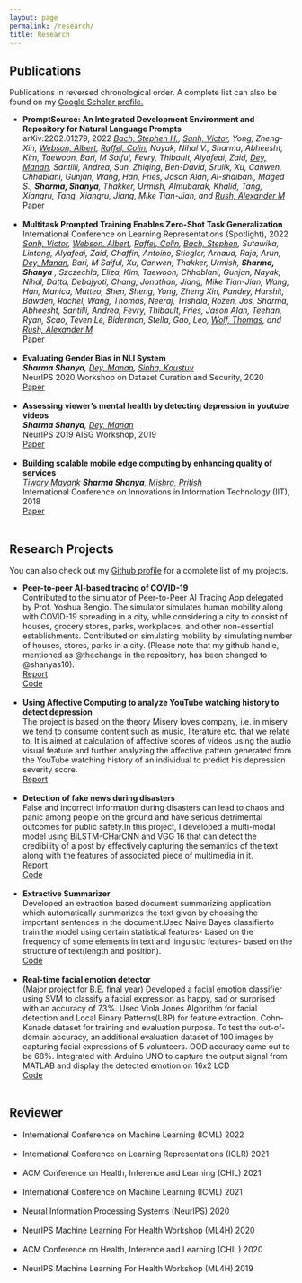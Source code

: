 ```yaml
---
layout: page
permalink: /research/
title: Research
---
```



<h2>Publications</h2>
Publications in reversed chronological order. A complete list can also be found on my <a href = "https://scholar.google.com/citations?user=ypCFnQ8AAAAJ&hl=">Google Scholar profile.</a>
<ul>
	<li>
	<b>PromptSource: An Integrated Development Environment and Repository for Natural Language Prompts</b><br>
	arXiv:2202.01279, 2022
	<i><a href = "http://cs.brown.edu/people/sbach/">Bach, Stephen H.</a>, <a href="https://scholar.google.fr/citations?user=6STg_7IAAAAJ&hl=fr">Sanh, Victor</a>, Yong, Zheng-Xin, <a href = "https://representation.ai/">Webson, Albert</a>, <a href = "https://colinraffel.com/">Raffel, Colin</a>, Nayak, Nihal V., Sharma, Abheesht, Kim, Taewoon, Bari, M Saiful, Fevry, Thibault, Alyafeai, Zaid,  <a href = "https://in.linkedin.com/in/manandey">Dey, Manan</a>, Santilli, Andrea, Sun, Zhiqing, Ben-David, Srulik, Xu, Canwen, Chhablani, Gunjan, Wang, Han, Fries, Jason Alan, Al-shaibani, Maged S., <b>Sharma, Shanya</b>, Thakker, Urmish, Almubarak, Khalid, Tang, Xiangru, Tang, Xiangru, Jiang, Mike Tian-Jian, and <a href = "http://rush-nlp.com/">Rush, Alexander M</a></i><br>
	<a href = "https://arxiv.org/abs/2202.01279"><div class="color-button">Paper</div></a>
	</li><br>
	<li>
	<b>Multitask Prompted Training Enables Zero-Shot Task Generalization</b><br>
	International Conference on Learning Representations (Spotlight), 2022
	<i><a href="https://scholar.google.fr/citations?user=6STg_7IAAAAJ&hl=fr">Sanh, Victor</a>, <a href = "https://representation.ai/">Webson, Albert</a>, <a href = "https://colinraffel.com/">Raffel, Colin</a>, <a href = "http://cs.brown.edu/people/sbach/">Bach, Stephen</a>, Sutawika, Lintang, Alyafeai, Zaid, Chaffin, Antoine, Stiegler, Arnaud, Raja, Arun,  <a href = "https://in.linkedin.com/in/manandey">Dey, Manan</a>, Bari, M Saiful, Xu, Canwen, Thakker, Urmish, <b>Sharma, Shanya</b> , Szczechla, Eliza, Kim, Taewoon, Chhablani, Gunjan, Nayak, Nihal, Datta, Debajyoti, Chang, Jonathan, Jiang, Mike Tian-Jian, Wang, Han, Manica, Matteo, Shen, Sheng, Yong, Zheng Xin, Pandey, Harshit, Bawden, Rachel, Wang, Thomas, Neeraj, Trishala, Rozen, Jos, Sharma, Abheesht, Santilli, Andrea, Fevry, Thibault, Fries, Jason Alan, Teehan, Ryan, Scao, Teven Le, Biderman, Stella, Gao, Leo, <a href="https://thomwolf.io/">Wolf, Thomas</a>, and <a href = "http://rush-nlp.com/">Rush, Alexander M</a></i><br>
	<a href = "https://openreview.net/forum?id=9Vrb9D0WI4"><div class="color-button">Paper</div></a>
	</li><br>
	<li>
		<b>Evaluating Gender Bias in NLI System</b><br>
		<i><b>Sharma Shanya</b>, <a href = "https://in.linkedin.com/in/manandey">Dey, Manan</a>, <a href = "https://www.cs.mcgill.ca/~ksinha4/">Sinha, Koustuv</a></i><br>
		NeurIPS 2020 Workshop on Dataset Curation and Security, 2020<br>
        <!-- Gender-bias stereotypes have recently raised significant ethical concerns in natural language processing. However, progress in detection and evaluation of gender-bias in natural language understanding through inference is limited and requires further investigation. In this work, we propose an evaluation methodology to measure these biases by constructing a challenge task which involves pairing gender neutral premise against gender-specific hypothesis. We use our challenge task to investigate state-of-the-art NLI models on the presence of gender stereotypes using occupations. Our findings suggest that three models (BERT, RoBERTa, BART) trained on MNLI and SNLI datasets are significantly prone to gender-induced prediction errors. We also find that debiasing techniques such as augmenting the training dataset to ensure a gender-balanced dataset can help reduce such bias in certain cases. <br> -->
		<a href="https://arxiv.org/pdf/2105.05541"><div class="color-button">Paper</div></a>
	</li><br>
	<li>
		<b>Assessing viewer’s mental health by detecting depression in youtube videos</b><br>
		<i><b>Sharma Shanya</b>, <a href = "https://in.linkedin.com/in/manandey">Dey, Manan</a></i><br>
		 NeurIPS 2019 AISG Workshop, 2019<br>
		<!-- Depression is one of the most prevalent mental health issues around the world, proving to be one
        of the leading causes of suicide and placing large economic burdens on families and society. In
        this paper, we develop and test the efficacy of machine learning techniques applied to the content of
        YouTube videos captured through their transcripts and determine if the videos are depressive or have a
        depressing trigger. Our model can detect depressive videos with an accuracy of 83%. We also introduce
        a real-life evaluation technique to validate our classification based on the comments posted on a video
        by calculating the CES-D scores of the comments. This work conforms greatly with UN Sustainable
        Goal of ensuring Good Health and Well Being with major conformity with section UN SDG 3.4.<br> -->
		<a href="https://arxiv.org/pdf/2008.07280"><div class="color-button">Paper</div></a>
	</li><br>
	<li>
		<b>Building scalable mobile edge computing by enhancing quality of services</b><br>
		<i><a href = "https://scholar.google.co.in/citations?user=xtMDCsQAAAAJ&hl">Tiwary Mayank</a> <b>Sharma Shanya</b>, <a href = "https://scholar.google.co.in/citations?user=Tjmnc3sAAAAJ&hl">Mishra, Pritish</a></i><br>
		 International Conference on Innovations in Information Technology (IIT), 2018<br>
         <!-- With the new computing archutecture supported by Mobile Edge Computing (MEC) brings services to the physical proximity of end users, resource rich mobile devices such as smartphones can now offer computational services to another smartphones. Leveraging the computational resources from mobile cloudlet clusters the availability of mobile nodes is the most important attribute. The effect of movement of mobile devices in real life scenarios has not been captured reliably. This work focuses on improving the Quality of Service (QoS) by considering the effect of mobility deviation. This paper presents an dynamic pricing model which calculates the deviation of the contributors and optimises the price depending on the demand-supply curve. Finally, the proposed scheme is simulated in NS3 environment and is compared with existing schemes to validate the performance of proposed scheme. We observe that there is a proposed steep increase in overall utility in terms of response time and resource utilization with the proposed scheme.<br> -->
		<a href="https://ieeexplore.ieee.org/abstract/document/8605955"><div class="color-button">Paper</div></a>
	</li><br>
</ul>

<h2>Research Projects</h2>
You can also check out my <a href="https://github.com/shanyas10">Github profile</a> for a complete list of my projects.
<ul>
	<li>
		<b>Peer-to-peer AI-based tracing of COVID-19</b><br>
		Contributed to the simulator of Peer-to-Peer AI Tracing App delegated by Prof. Yoshua Bengio. The simulator simulates human mobility along with COVID-19 spreading in a city, while considering a city to consist of houses, grocery stores, parks, workplaces, and other non-essential establishments. Contributed on simulating mobility by simulating number of houses, stores, parks in a city. (Please note that my github handle, mentioned as @thechange in the repository, has been changed to @shanyas10).<br>
		<a href="https://mila.quebec/wp-content/uploads/2020/05/COVI-whitepaper-V1.pdf"><div class="color-button">Report</div></a>
		<a href="https://github.com/pg2455/covid_p2p_simulation"><div class="color-button">Code</div></a>
	</li><br>
	<li>
		<b>Using Affective Computing to analyze YouTube watching history to detect depression</b><br>
		The project is based on the theory Misery loves company, i.e. in misery we tend to consume content such as music, literature etc. that we relate to. It is aimed at calculation of affective scores of videos using the audio visual feature and further analyzing the affective pattern generated from the YouTube watching history of an individual to predict his depression severity score.<br>
		<a href="http://thechange.tech/"><div class="color-button">Report</div></a>
	</li><br>
	<li>
		<b>Detection of fake news during disasters</b><br>
		False and incorrect information during disasters can lead to chaos and panic among people on the ground and have serious detrimental outcomes for public safety.In this project, I developed a multi-modal model using BiLSTM-CHarCNN and VGG 16 that can detect the credibility of a post by effectively capturing the semantics of the text along with the features of associated piece of multimedia in it.<br>
		<a href="https://github.com/shanyas10/Fake-News-Detection/blob/master/Paper.pdf"><div class="color-button">Report</div></a><a href="https://github.com/shanyas10/Fake-News-Detection"><div class="color-button">Code</div></a>
	</li><br>
	<li>
		<b>Extractive Summarizer</b><br>
		Developed an extraction based document summarizing application which automatically summarizes the text given by choosing the important sentences in the document.Used Naive Bayes classifierto train the model using certain statistical features- based on the frequency of some elements in text and linguistic features- based on the structure of text(length and position).<br>
		<a href="https://github.com/shanyas10/SUMA-The-Summarizer"><div class="color-button">Code</div></a>
	</li><br>
	<li>
		<b>Real-time facial emotion detector</b><br>
		(Major project for B.E. final year)
		Developed a facial emotion classifier using SVM to classify a facial expression as happy, sad or surprised with an accuracy of 73%. Used Viola Jones Algorithm for facial detection and Local Binary Patterns(LBP) for feature extraction. Cohn-Kanade dataset for training and evaluation purpose. To test the out-of-domain accuracy, an additional evaluation dataset of 100 images by capturing facial expressions of 5 volunteers. OOD accuracy came out to be 68%. Integrated with Arduino UNO to capture the output signal from MATLAB and display the detected emotion on 16x2 LCD<br>
		<a href="https://github.com/shanyas10/SUMA-The-Summarizer"><div class="color-button">Code</div></a>
	</li><br>
</ul>

<h2>Reviewer</h2>
<ul>
	<li>
	International Conference on Machine Learning (ICML) 2022
	</li><br>
	<li>
	International Conference on Learning Representations (ICLR) 2021
	</li><br>
	<li>
	ACM Conference on Health, Inference and Learning (CHIL) 2021
	</li><br>
	<li>
	International Conference on Machine Learning (ICML) 2021
	</li><br>
	<li>
	Neural Information Processing Systems (NeurIPS) 2020
	</li><br>
	<li>
	NeurIPS Machine Learning For Health Workshop (ML4H) 2020
	</li><br>
	<li>
	ACM Conference on Health, Inference and Learning (CHIL) 2020
	</li><br>
	<li>
	NeurIPS Machine Learning For Health Workshop (ML4H) 2019
	</li><br>
</ul>
<!-- <h2>Research Implementations</h2>
<ul>
	<li>
		<b>Title #1</b>: Brief description of this research implementation.<br>
		<a href=""><div class="color-button">paper</div></a><a href=""><div class="color-button">report</div></a><a href=""><div class="color-button">code</div></a>
	</li><br>
	<li>
		<b>Title #2</b>: Brief description of this research implementation.<br>
		<a href=""><div class="color-button">paper</div></a><a href=""><div class="color-button">report</div></a><a href=""><div class="color-button">code</div></a>
	</li><br>
</ul> -->